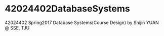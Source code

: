 # 42024402DatabaseSystems
42024402 Spring2017 Database Systems(Course Design) by Shijin YUAN @ SSE, TJU
